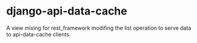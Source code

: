 # django-api-data-cache
A view mixing for rest_framework modifing the list operation to serve data to api-data-cache clients.
